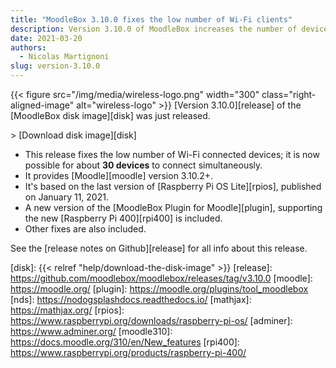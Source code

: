 ```yaml
---
title: "MoodleBox 3.10.0 fixes the low number of Wi-Fi clients"
description: Version 3.10.0 of MoodleBox increases the number of devices connected simultaneously via Wi-Fi to approximately 30 devices.
date: 2021-03-20
authors:
  - Nicolas Martignoni
slug: version-3.10.0
---
```


{{< figure src="/img/media/wireless-logo.png" width="300" class="right-aligned-image" alt="wireless-logo" >}}
[Version 3.10.0][release] of the [MoodleBox disk image][disk] was just released.

&gt; [Download disk image][disk]

  - This release fixes the low number of Wi-Fi connected devices; it is now possible for about __30 devices__ to connect simultaneously.
  - It provides [Moodle][moodle] version 3.10.2+.
  - It's based on the last version of [Raspberry Pi OS Lite][rpios], published on January 11, 2021.
  - A new version of the [MoodleBox Plugin for Moodle][plugin], supporting the new [Raspberry Pi 400][rpi400] is included.
  - Other fixes are also included.

See the [release notes on Github][release] for all info about this release.

 [disk]: {{< relref "help/download-the-disk-image" >}}
 [release]: https://github.com/moodlebox/moodlebox/releases/tag/v3.10.0
 [moodle]: https://moodle.org/
 [plugin]: https://moodle.org/plugins/tool_moodlebox
 [nds]: https://nodogsplashdocs.readthedocs.io/
 [mathjax]: https://mathjax.org/
 [rpios]: https://www.raspberrypi.org/downloads/raspberry-pi-os/
 [adminer]: https://www.adminer.org/
 [moodle310]: https://docs.moodle.org/310/en/New_features
 [rpi400]: https://www.raspberrypi.org/products/raspberry-pi-400/
